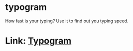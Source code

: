 # typogram
How fast is your typing?  Use it to find out you typing speed. 

# Link: [Typogram](http://typogram.herokuapp.com)
